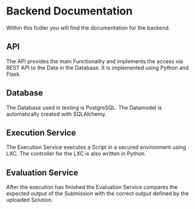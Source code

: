 # Backend Documentation

Within this fodler you will find the documentation for the backend. 

## API
The API provides the main Functionality and implements the access via REST API to the Data in the Database. 
It is implemented using Python and Flask. 

## Database
The Database used in testing is PostgreSQL. The Datamodel is automatically created with SQLAlchemy. 

## Execution Service
The Execution Service executes a Script in a secured environment using LXC. The controller for the LXC is also written in Python.

## Evaluation Service
After the execution has finished the Evaluation Service compares the expected output of the Submission with the correct output defined by the uploaded Solution. 